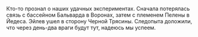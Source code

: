 Кто-то прознал о наших удачных экспериментах. Сначала потерялась связь с бассейном Бальварда в Воронах, затем с племенем Пелены в Йедеса. Эйлев ушел в сторону Черной Трясины. Следопыта доложили, что через день-два враги будут тут, надеюсь мы успеем.